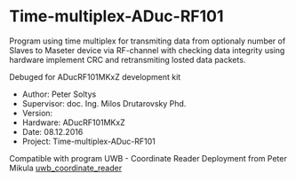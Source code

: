 # Time-multiplex-ADuc-RF101
Program using time multiplex for transmiting data from optionaly number of Slaves to Maseter device via RF-channel with checking data integrity using hardware implement CRC and retransmiting losted data packets.

Debuged for ADucRF101MKxZ development kit

- Author:   	Peter Soltys
- Supervisor: 	doc. Ing. Milos Drutarovsky Phd.
- Version:      
- Hardware: 	ADucRF101MKxZ
- Date:         08.12.2016
- Project:  	Time-multiplex-ADuc-RF101




Compatible with program  UWB - Coordinate Reader Deployment from Peter Mikula
[uwb_coordinate_reader](https://github.com/Gresthorn/UWB_COORDINATE_READER "uwb_coordinate_reader")
